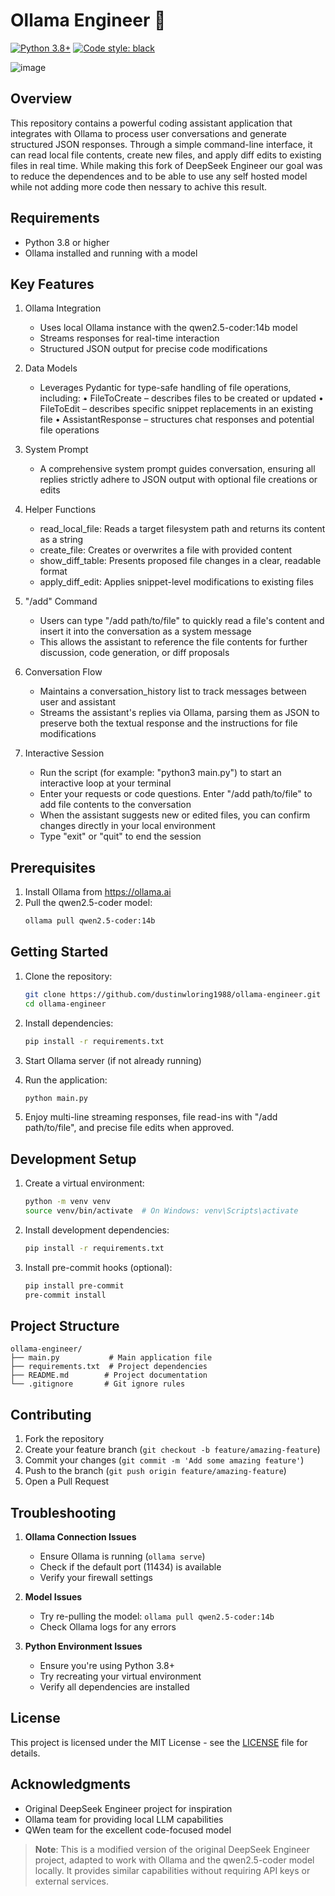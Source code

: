 # Ollama Engineer 🚀

[![Python 3.8+](https://img.shields.io/badge/python-3.8+-blue.svg)](https://www.python.org/downloads/)
[![Code style: black](https://img.shields.io/badge/code%20style-black-000000.svg)](https://github.com/psf/black)

![image](https://github.com/user-attachments/assets/cc1b3a1b-8a98-49cf-af26-d3c4606d0779)

## Overview

This repository contains a powerful coding assistant application that integrates with Ollama to process user conversations and generate structured JSON responses. Through a simple command-line interface, it can read local file contents, create new files, and apply diff edits to existing files in real time. While making this fork of DeepSeek Engineer our goal was to reduce the dependences and to be able to use any self hosted model while not adding more code then nessary to achive this result.

## Requirements

- Python 3.8 or higher
- Ollama installed and running with a model

## Key Features

1. Ollama Integration
   - Uses local Ollama instance with the qwen2.5-coder:14b model
   - Streams responses for real-time interaction
   - Structured JSON output for precise code modifications

2. Data Models
   - Leverages Pydantic for type-safe handling of file operations, including:
     • FileToCreate – describes files to be created or updated
     • FileToEdit – describes specific snippet replacements in an existing file
     • AssistantResponse – structures chat responses and potential file operations

3. System Prompt
   - A comprehensive system prompt guides conversation, ensuring all replies strictly adhere to JSON output with optional file creations or edits

4. Helper Functions
   - read_local_file: Reads a target filesystem path and returns its content as a string
   - create_file: Creates or overwrites a file with provided content
   - show_diff_table: Presents proposed file changes in a clear, readable format
   - apply_diff_edit: Applies snippet-level modifications to existing files

5. "/add" Command
   - Users can type "/add path/to/file" to quickly read a file's content and insert it into the conversation as a system message
   - This allows the assistant to reference the file contents for further discussion, code generation, or diff proposals

6. Conversation Flow
   - Maintains a conversation_history list to track messages between user and assistant
   - Streams the assistant's replies via Ollama, parsing them as JSON to preserve both the textual response and the instructions for file modifications

7. Interactive Session
   - Run the script (for example: "python3 main.py") to start an interactive loop at your terminal
   - Enter your requests or code questions. Enter "/add path/to/file" to add file contents to the conversation
   - When the assistant suggests new or edited files, you can confirm changes directly in your local environment
   - Type "exit" or "quit" to end the session

## Prerequisites

1. Install Ollama from https://ollama.ai
2. Pull the qwen2.5-coder model:
   ```bash
   ollama pull qwen2.5-coder:14b
   ```

## Getting Started

1. Clone the repository:
   ```bash
   git clone https://github.com/dustinwloring1988/ollama-engineer.git
   cd ollama-engineer
   ```

2. Install dependencies:
   ```bash
   pip install -r requirements.txt
   ```

3. Start Ollama server (if not already running)

4. Run the application:
   ```bash
   python main.py
   ```

5. Enjoy multi-line streaming responses, file read-ins with "/add path/to/file", and precise file edits when approved.


## Development Setup

1. Create a virtual environment:
   ```bash
   python -m venv venv
   source venv/bin/activate  # On Windows: venv\Scripts\activate
   ```

2. Install development dependencies:
   ```bash
   pip install -r requirements.txt
   ```

3. Install pre-commit hooks (optional):
   ```bash
   pip install pre-commit
   pre-commit install
   ```

## Project Structure

```
ollama-engineer/
├── main.py           # Main application file
├── requirements.txt  # Project dependencies
├── README.md        # Project documentation
└── .gitignore       # Git ignore rules
```

## Contributing

1. Fork the repository
2. Create your feature branch (`git checkout -b feature/amazing-feature`)
3. Commit your changes (`git commit -m 'Add some amazing feature'`)
4. Push to the branch (`git push origin feature/amazing-feature`)
5. Open a Pull Request

## Troubleshooting

1. **Ollama Connection Issues**
   - Ensure Ollama is running (`ollama serve`)
   - Check if the default port (11434) is available
   - Verify your firewall settings

2. **Model Issues**
   - Try re-pulling the model: `ollama pull qwen2.5-coder:14b`
   - Check Ollama logs for any errors

3. **Python Environment Issues**
   - Ensure you're using Python 3.8+
   - Try recreating your virtual environment
   - Verify all dependencies are installed

## License

This project is licensed under the MIT License - see the [LICENSE](LICENSE) file for details.

## Acknowledgments

- Original DeepSeek Engineer project for inspiration
- Ollama team for providing local LLM capabilities
- QWen team for the excellent code-focused model

> **Note**: This is a modified version of the original DeepSeek Engineer project, adapted to work with Ollama and the qwen2.5-coder model locally. It provides similar capabilities without requiring API keys or external services.
